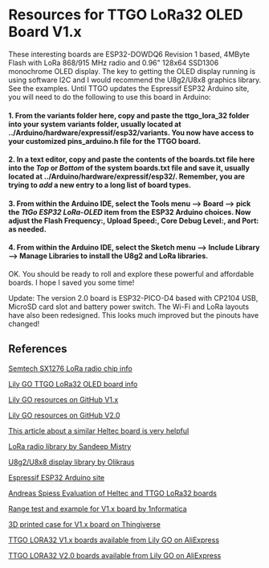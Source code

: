 # Resources for TTGO LoRa32 OLED Board V1.x

These interesting boards are ESP32-DOWDQ6 Revision 1 based, 4MByte Flash with LoRa 868/915 MHz radio and 0.96" 128x64 SSD1306 monochrome OLED display. The key to getting the OLED display running is using software I2C and I would recommend the U8g2/U8x8 graphics library. See the examples. Until TTGO updates the Espressif ESP32 Arduino site, you will need to do the following to use this board in Arduino:

#### 1. From the variants folder here, copy and paste the ttgo_lora_32 folder into your system variants folder, usually located at ../Arduino/hardware/expressif/esp32/variants. You now have access to your customized pins_arduino.h file for the TTGO board.

#### 2. In a text editor, copy and paste the contents of the boards.txt file here into the _Top_ or _Bottom_ of the system boards.txt file and save it, usually located at ../Arduino/hardware/expressif/esp32/. Remember, you are trying to _add_ a new entry to a long list of board types.

#### 3. From within the Arduino IDE, select the Tools menu --> Board --> pick the _TtGo ESP32 LoRa-OLED_ item from the ESP32 Arduino choices. Now adjust the Flash Frequency:, Upload Speed:, Core Debug Level:, and Port: as needed.

#### 4. From within the Arduino IDE, select the Sketch menu --> Include Library --> Manage Libraries to install the U8g2 and LoRa libraries.

OK. You should be ready to roll and explore these powerful and affordable boards. I hope I saved you some time!

Update: The version 2.0 board is ESP32-PICO-D4 based with CP2104 USB, MicroSD card slot and battery power switch. The Wi-Fi and LoRa layouts have also been redesigned. This looks much improved but the pinouts have changed!

## References
[Semtech SX1276 LoRa radio chip info](https://www.semtech.com/products/wireless-rf/lora-transceivers/SX1276)

[Lily GO TTGO LoRa32 OLED board info](http://www.lilygo.cn/down_view.aspx?TypeId=11&Id=78&Fid=t14:11:14)

[Lily GO resources on GitHub V1.x](https://github.com/LilyGO/LORA-ESP32-OLED)

[Lily GO resources on GitHub V2.0](https://github.com/LilyGO/TTGO-LORA32-V2.0)

[This article about a similar Heltec board is very helpful](https://robotzero.one/heltec-wifi-kit-32/)

[LoRa radio library by Sandeep Mistry](https://github.com/sandeepmistry/arduino-LoRa)

[U8g2/U8x8 display library by Olikraus](https://github.com/olikraus/U8g2_Arduino)

[Espressif ESP32 Arduino site](https://github.com/espressif/arduino-esp32)

[Andreas Spiess Evaluation of Heltec and TTGO LoRa32 boards](https://www.youtube.com/watch?v=CJNq2I_PDHQ)

[Range test and example for V1.x board by 1nformatica](https://www.youtube.com/watch?v=2Q4O88hmjzE)

[3D printed case for V1.x board on Thingiverse](https://www.thingiverse.com/thing:2670713)

[TTGO LORA32 V1.x boards available from Lily GO on AliExpress](https://www.aliexpress.com/item/2pcs-TTGO-LORA32-868-915Mhz-ESP32-LoRa-OLED-0-96-Inch-Blue-Display-Bluetooth-WIFI-ESP/32839249834.html?spm=a2g0s.8937460.0.0.CRJucg)

[TTGO LORA32 V2.0 boards available from Lily GO on AliExpress](https://www.aliexpress.com/item/2-Pcs-TTGO-LORA32-V2-0-868-433Mhz-ESP32-LoRa-OLED-0-96-Inch-SD-Card/32847443952.html?spm=2114.10010108.100009.2.3a4b8355oCeusz&traffic_analysisId=recommend_2037_null_null_null&scm=1007.13482.91320.0&pvid=bc14c023-1a9c-4a74-af46-7f5fc4ea2036&tpp=1)
